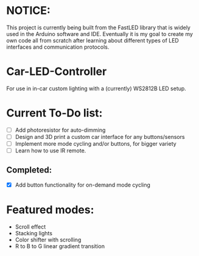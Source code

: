 # NOTICE:
This project is currently being built from the FastLED library that is widely used in the Arduino software and IDE. Eventually it is my goal to create my own code all from scratch after learning about different types of LED interfaces and communication protocols.

# Car-LED-Controller
For use in in-car custom lighting with a (currently) WS2812B LED setup.


# Current To-Do list:
- [ ] Add photoresistor for auto-dimming
- [ ] Design and 3D print a custom car interface for any buttons/sensors
- [ ] Implement more mode cycling and/or buttons, for bigger variety
- [ ] Learn how to use IR remote.
## Completed:
  - [X] Add button functionality for on-demand mode cycling


# Featured modes:
* Scroll effect
* Stacking lights
* Color shifter with scrolling
* R to B to G linear gradient transition
